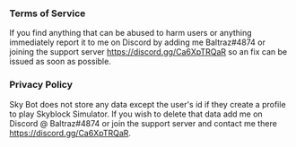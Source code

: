 ### Terms of Service
If you find anything that can be abused to harm users or anything immediately report it to me on Discord by adding me Baltraz#4874 or joining the support server https://discord.gg/Ca6XpTRQaR so an fix can be issued as soon as possible.


### Privacy Policy
Sky Bot does not store any data except the user's id if they create a profile to play Skyblock Simulator. If you wish to delete that data add me on Discord @ Baltraz#4874 or join the support server and contact me there https://discord.gg/Ca6XpTRQaR.
